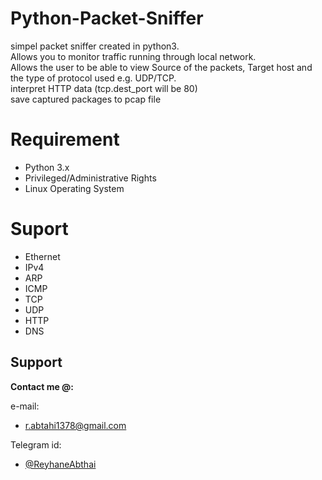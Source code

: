 # Python-Packet-Sniffer  
simpel packet sniffer created in python3.  
 Allows you to monitor traffic running through local network.  
 Allows the user to be able to view Source of the packets, Target host and the type of protocol used e.g. UDP/TCP.  
interpret HTTP data (tcp.dest_port will be 80)   
save captured packages to pcap file   
# Requirement  
* Python 3.x    
* Privileged/Administrative Rights    
* Linux Operating System   
# Suport  
* Ethernet  
* IPv4  
* ARP
* ICMP  
* TCP  
* UDP  
* HTTP
* DNS  
## Support

**Contact me @:**

e-mail:

* r.abtahi1378@gmail.com

Telegram id:

* [@ReyhaneAbthai](https://t.me/ReyhaneAbtahi)

